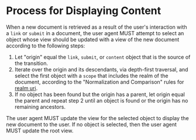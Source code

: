 # Process for Displaying Content

When a new document is retrieved as a result of the user's interaction with a `link` or `submit` in a document, the user agent MUST attempt to select an object whose view should be updated with a view of the new document according to the following steps:

1. Let "origin" equal the `link`, `submit`, or `content` object that is the source of the transition.
2. Iterate over the origin and its descendants, via depth-first traversal, and select the first object with a `scope` that includes the realm of the document, according to the "Normalization and Comparison" rules for [realm uri](../realm/).
3. If no object has been found but the origin has a parent, let origin equal the parent and repeat step 2 until an object is found or the origin has no remaining ancestors.

The user agent MUST update the view for the selected object to display the new document to the user. If no object is selected, then the user agent MUST update the root view.
